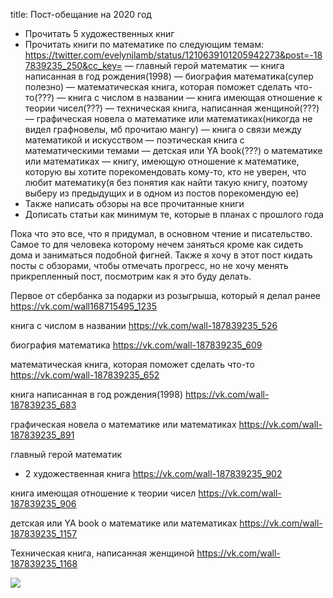 title: Пост-обещание на 2020 год

- Прочитать 5 художественных книг
- Прочитать книги по математике по следующим темам:
https://twitter.com/evelynjlamb/status/1210639101205942273&post=-187839235_250&cc_key=
— главный герой математик
— книга написанная в год рождения(1998)
— биография математика(супер полезно)
— математическая книга, которая поможет сделать что-то(???)
— книга с числом в названии
— книга имеющая отношение к теории чисел(???)
— техническая книга, написанная женщиной(???)
— графическая новела о математике или математиках(никогда не видел графновелы, мб прочитаю мангу)
— книга о связи между математикой и искусством
— поэтическая книга с математическими темами
— детская или YA book(???) о математике или математиках
— книгу, имеющую отношение к математике, которую вы хотите порекомендовать кому-то, кто не уверен, что любит математику(я без понятия как найти такую книгу, поэтому выберу из предыдущих и в одном из постов порекомендую ее)
- Также написать обзоры на все прочитанные книги
- Дописать статьи как минимум те, которые в планах с прошлого года

Пока что это все, что я придумал, в основном чтение и писательство. Самое то для человека которому нечем заняться кроме как сидеть дома и заниматься подобной фигней. Также я хочу в этот пост кидать посты с обзорами, чтобы отмечать прогресс, но не хочу менять прикрепленный пост, посмотрим как я это буду делать.

Первое от сбербанка за подарки из розыгрыша, который я делал ранее
https://vk.com/wall168715495_1235

книга с числом в названии
https://vk.com/wall-187839235_526

биография математика
https://vk.com/wall-187839235_609

математическая книга, которая поможет сделать что-то
https://vk.com/wall-187839235_652

книга написанная в год рождения(1998)
https://vk.com/wall-187839235_683

графическая новела о математике или математиках
https://vk.com/wall-187839235_891

главный герой математик
+ 2 художественная книга
https://vk.com/wall-187839235_902

книга имеющая отношение к теории чисел
https://vk.com/wall-187839235_906

детская или YA book о математике или математиках
https://vk.com/wall-187839235_1157

Техническая книга, написанная женщиной
https://vk.com/wall-187839235_1168

![](/static/img/lxmg6dJbSJE.jpg)
